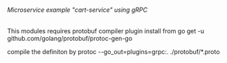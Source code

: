 ###### Microservice example "cart-service" using gRPC

This modules requires protobuf compiler plugin
install from 
go get -u github.com/golang/protobuf/protoc-gen-go


compile the definiton by 
protoc --go_out=plugins=grpc:. ./protobuf/*.proto
